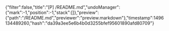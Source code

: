 {"filter":false,"title":"[P] /README.md","undoManager":{"mark":-1,"position":-1,"stack":[]},"preview":{"path":"/README.md","previewer":"preview.markdown"},"timestamp":1496134489260,"hash":"da39a3ee5e6b4b0d3255bfef95601890afd80709"}